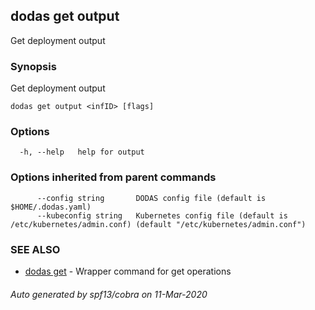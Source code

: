 ## dodas get output

Get deployment output

### Synopsis

Get deployment output

```
dodas get output <infID> [flags]
```

### Options

```
  -h, --help   help for output
```

### Options inherited from parent commands

```
      --config string       DODAS config file (default is $HOME/.dodas.yaml)
      --kubeconfig string   Kubernetes config file (default is /etc/kubernetes/admin.conf) (default "/etc/kubernetes/admin.conf")
```

### SEE ALSO

* [dodas get](dodas_get.md)	 - Wrapper command for get operations

###### Auto generated by spf13/cobra on 11-Mar-2020
